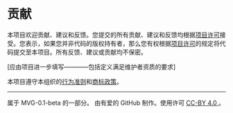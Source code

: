 # 贡献

本项目欢迎贡献、建议和反馈。您提交的所有贡献、建议和反馈均根据[项目许可](./LICENSE.md)接受。您表示，如果您并非代码的版权持有者，那么您有权根据[项目许可](./LICENSE.md)的规定将代码提交至本项目。所有反馈、建议或贡献均不保密。

[应由项目进一步填写————包括定义满足维护者资质的要求]

本项目遵守本组织的[行为准则](../org-docs/CODE-OF-CODUCT.md)和[商标政策](../org-docs/TRADEMARKS.md)。

---
属于 MVG-0.1-beta 的一部分。
由有爱的 GitHub 制作。使用许可 [CC-BY 4.0 ](https://creativecommons.org/licenses/by/4.0/)。
